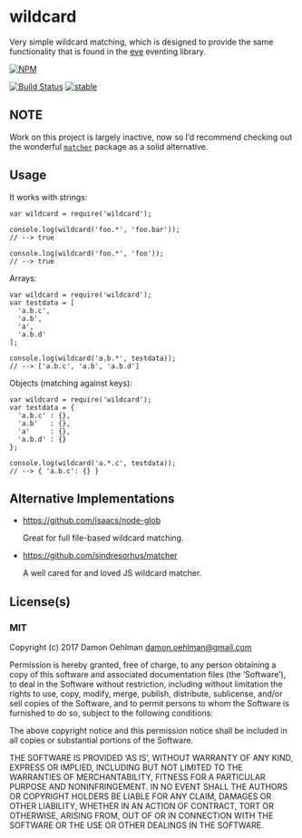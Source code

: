 wildcard
========

Very simple wildcard matching, which is designed to provide the same functionality that is found in the [eve](https://github.com/adobe-webplatform/eve) eventing library.

[![NPM](https://nodei.co/npm/wildcard.png)](https://nodei.co/npm/wildcard/)

[![Build Status](https://api.travis-ci.org/DamonOehlman/wildcard.svg?branch=master)](https://travis-ci.org/DamonOehlman/wildcard) [![stable](https://img.shields.io/badge/stability-stable-green.svg)](https://github.com/dominictarr/stability#stable)

NOTE
----

Work on this project is largely inactive, now so I’d recommend checking out the wonderful [`matcher`](https://github.com/sindresorhus/matcher) package as a solid alternative.

Usage
-----

It works with strings:

    var wildcard = require('wildcard');

    console.log(wildcard('foo.*', 'foo.bar'));
    // --> true

    console.log(wildcard('foo.*', 'foo'));
    // --> true

Arrays:

    var wildcard = require('wildcard');
    var testdata = [
      'a.b.c',
      'a.b',
      'a',
      'a.b.d'
    ];

    console.log(wildcard('a.b.*', testdata));
    // --> ['a.b.c', 'a.b', 'a.b.d']

Objects (matching against keys):

    var wildcard = require('wildcard');
    var testdata = {
      'a.b.c' : {},
      'a.b'   : {},
      'a'     : {},
      'a.b.d' : {}
    };

    console.log(wildcard('a.*.c', testdata));
    // --> { 'a.b.c': {} }

Alternative Implementations
---------------------------

-   <a href="https://github.com/isaacs/node-glob" class="uri">https://github.com/isaacs/node-glob</a>

    Great for full file-based wildcard matching.

-   <a href="https://github.com/sindresorhus/matcher" class="uri">https://github.com/sindresorhus/matcher</a>

    A well cared for and loved JS wildcard matcher.

License(s)
----------

### MIT

Copyright (c) 2017 Damon Oehlman <a href="mailto:damon.oehlman@gmail.com" class="email">damon.oehlman@gmail.com</a>

Permission is hereby granted, free of charge, to any person obtaining a copy of this software and associated documentation files (the ‘Software’), to deal in the Software without restriction, including without limitation the rights to use, copy, modify, merge, publish, distribute, sublicense, and/or sell copies of the Software, and to permit persons to whom the Software is furnished to do so, subject to the following conditions:

The above copyright notice and this permission notice shall be included in all copies or substantial portions of the Software.

THE SOFTWARE IS PROVIDED ‘AS IS’, WITHOUT WARRANTY OF ANY KIND, EXPRESS OR IMPLIED, INCLUDING BUT NOT LIMITED TO THE WARRANTIES OF MERCHANTABILITY, FITNESS FOR A PARTICULAR PURPOSE AND NONINFRINGEMENT. IN NO EVENT SHALL THE AUTHORS OR COPYRIGHT HOLDERS BE LIABLE FOR ANY CLAIM, DAMAGES OR OTHER LIABILITY, WHETHER IN AN ACTION OF CONTRACT, TORT OR OTHERWISE, ARISING FROM, OUT OF OR IN CONNECTION WITH THE SOFTWARE OR THE USE OR OTHER DEALINGS IN THE SOFTWARE.
